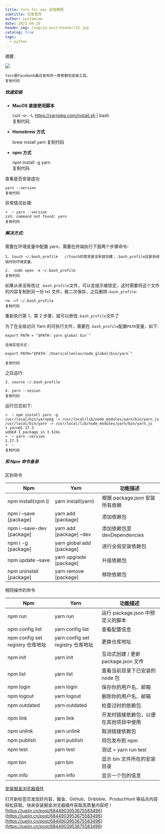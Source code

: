 ```yaml
---
title: Yarn for mac 安装教程
subtitle: 文章暂存
author: systemime
date: 2021-04-26
header_img: /img/in-post/header/15.jpg
catalog: true
tags:
  - python
---
```

摘要.

<!-- more -->
[![](https://sf6-ttcdn-tos.pstatp.com/img/user-avatar/3a74fc3a2d0e1a0cfe9b2a7753ad92f5~300x300.image)
](https://juejin.cn/user/1838039172387885)

    Yarn是Facebook最近发布的一款依赖包安装工具。
    复制代码

##### 快速安装

-   **MacOS 直接使用脚本**


    curl -o- -L https://yarnpkg.com/install.sh | bash  
    复制代码

-   **Homebrew 方式**


    brew install yarn 
    复制代码

-   **npm 方式**


    npm install -g yarn  
    复制代码

查看是否安装成功

    yarn --version 
    复制代码

异常情况处理:

    ➜  ~ yarn --version
    zsh: command not found: yarn
    复制代码

##### 解决方式:

需要在环境变量中配置 yarn，需要在终端执行下面两个步骤命令:

    1. touch ~/.bash_profile   //touch的意思是没有就创建；.bash_profile这是系统临时的环境变量， 
       
    2.  sudo open -e ~/.bash_profile
    复制代码

如果从来没有改过 `.bash_profile`文件，可以会提示被锁定，这时需要将这个文件的内容复制到另一份 txt 文件，做二次保存，之后删除`.bash_profile`:

    rm -rf ~/.bash_profile
    复制代码

重新执行第 1，第 2 步骤，就可以修改`.bash_profile`文件了

为了在全局访问 Yarn 的可执行文件，需要在`.bash_profile`配置`PATH`变量，如下:

    export PATH = "$PATH:`yarn global bin`"

    具体实现方式：

    export PATH="$PATH:`/Users/allenlas/node_global/bin/yarn`"

    复制代码

之后运行:

    3. source ~/.bash_profile

    4. yarn --vesion 
    复制代码

运行日志如下:

    ➜  ~ npm install yarn -g 
    /usr/local/bin/yarnpkg -> /usr/local/lib/node_modules/yarn/bin/yarn.js
    /usr/local/bin/yarn -> /usr/local/lib/node_modules/yarn/bin/yarn.js
    + yarn@1.17.3
    added 1 package in 3.524s
    ➜  ~ yarn -version
    1.17.3
    ➜  ~     
    复制代码

##### 和 Npm 命令备录

区别命令

| Npm                        | Yarn                       | 功能描述                   |
| -------------------------- | -------------------------- | ---------------------- |
| npm install(npm i)         | yarn install(yarn)         | 根据 package.json 安装所有依赖 |
| npm i –save \[package]     | yarn add \[package]        | 添加依赖包                  |
| npm i –save-dev \[package] | yarn add \[package] –dev   | 添加依赖包至 devDependencies |
| npm i -g \[package]        | yarn global add \[package] | 进行全局安装依赖包              |
| npm update –save           | yarn upgrade \[package]    | 升级依赖包                  |
| npm uninstall \[package]   | yarn remove \[package]     | 移除依赖包                  |

相同操作的命令

| Npm                          | Yarn                          | 功能描述                       |
| ---------------------------- | ----------------------------- | -------------------------- |
| npm run                      | yarn run                      | 运行 package.json 中预定义的脚本    |
| npm config list              | yarn config list              | 查看配置信息                     |
| npm config set registry 仓库地址 | yarn config set registry 仓库地址 | 更换仓库地址                     |
| npm init                     | yarn init                     | 互动式创建 / 更新 package.json 文件 |
| npm list                     | yarn list                     | 查看当前目录下已安装的 node 包         |
| npm login                    | yarn login                    | 保存你的用户名、邮箱                 |
| npm logout                   | yarn logout                   | 删除你的用户名、邮箱                 |
| npm outdated                 | yarn outdated                 | 检查过时的依赖包                   |
| npm link                     | yarn link                     | 开发时链接依赖包，以便在其他项目中使用        |
| npm unlink                   | yarn unlink                   | 取消链接依赖包                    |
| npm publish                  | yarn publish                  | 将包发布到 npm                  |
| npm test                     | yarn test                     | 测试 = yarn run test         |
| npm bin                      | yarn bin                      | 显示 bin 文件所在的安装目录           |
| npm info                     | yarn info                     | 显示一个包的信息                   |

[](https://juejin.cn/user/1838039172387885)

[安装掘金浏览器插件](https://juejin.cn/extension/?utm_source=juejin.cn&utm_medium=post&utm_campaign=extension_promotion)

打开新标签页发现好内容，掘金、GitHub、Dribbble、ProductHunt 等站点内容轻松获取。快来安装掘金浏览器插件获取高质量内容吧！ 
 [https://juejin.cn/post/6844903953675583496](https://juejin.cn/post/6844903953675583496) 
 [https://juejin.cn/post/6844903953675583496](https://juejin.cn/post/6844903953675583496)
